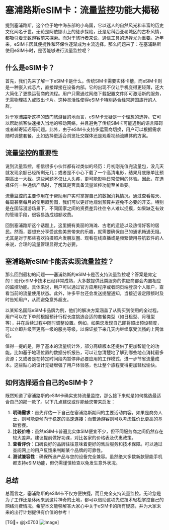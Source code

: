 # 塞浦路斯eSIM卡：流量监控功能大揭秘

提到塞浦路斯，这个位于地中海东部的小岛国，它以迷人的自然风光和丰富的历史文化闻名于世。无论是阿依娜山上的徒步探险，还是尼科西亚老城区的古朴风情，都吸引着无数游客前来探索。而对于旅行者来说，通信工具的选择尤为重要。近年来，eSIM卡因其便捷性和环保性逐渐成为主流选择。那么问题来了：在塞浦路斯使用eSIM卡时，是否能够进行流量监控呢？

## 什么是eSIM卡？

首先，我们先来了解一下eSIM卡是什么。传统SIM卡需要实体卡槽，而eSIM卡则是一种嵌入式芯片，直接焊接在设备内部。它的出现不仅让手机变得更轻薄，还大大简化了更换运营商的流程。用户只需通过网络下载配置文件即可激活新的服务，无需物理插入或取出卡片。这种灵活性使得eSIM卡特别适合经常跨国旅行的人群。

对于塞浦路斯这样的热门旅游目的地而言，eSIM卡无疑是一个理想的选择。它可以帮助旅客快速接入当地的移动网络，并且避免了传统SIM卡可能遇到的语言障碍或者邮寄延迟等问题。此外，由于eSIM卡支持多运营商切换，用户可以根据需求随时调整套餐，比如选择更适合浏览社交媒体还是观看视频流媒体的方案。

## 流量监控的重要性

说到流量监控，相信很多小伙伴都有过类似的经历：月初刚充值完流量包，没几天就发现余额已经所剩无几；或者是不小心下载了一个高清电影，结果月底账单比预期高出一大截。这些问题不仅让人头疼，更可能影响日常使用的体验。因此，在选择任何一种通信产品时，了解其是否具备流量监控功能至关重要。

流量监控的主要作用在于帮助用户实时掌握自己的数据消耗情况。通过查看每天、每周甚至每月的使用趋势图，我们可以更好地规划预算并避免不必要的开支。特别是在国际漫游场景下，不同国家之间的资费差异往往令人难以捉摸，如果缺乏有效的管理手段，很容易造成超额收费。

回到塞浦路斯这个话题上，这里拥有美丽的海滩、古老的遗迹以及热情好客的居民。然而，要想充分享受这些美景带来的乐趣，就需要确保自己的通讯畅通无阻。尤其是对于那些喜欢拍摄照片发朋友圈、观看在线直播或是频繁使用导航软件的人来说，合理的流量管理显得尤为必要。

## 塞浦路斯eSIM卡能否实现流量监控？

那么回到最初的问题——塞浦路斯的eSIM卡是否支持流量监控呢？答案是肯定的！现代eSIM卡技术已经非常成熟，大多数提供此类服务的供应商都会内置相应的监控功能。具体来说，用户可以通过官方应用程序或者网页端登录个人账户，查看当前的流量使用状态。此外，许多平台还会发送提醒通知，当接近设定限额时及时告知用户，从而避免意外超支。

以某知名国际eSIM卡品牌为例，他们的解决方案涵盖了从购买到使用的全过程。用户可以在下单前根据预计行程长度挑选合适的套餐类型（如日租型、月租型等），并在后续过程中随时调整设置。例如，如果您发现自己即将超出预设额度，可以立即升级至更高一级的服务等级，以保证接下来几天内继续享受流畅的上网体验。

值得一提的是，除了基本的流量统计外，部分高级版本还提供了更加智能化的功能。比如基于地理位置的数据分析报告，可以让您清楚地了解到哪些地点消耗最多资源；又或者是在特定时间段内暂停非必要应用的工作模式，进一步节省流量成本。这些贴心的设计无疑增强了用户体验感，也让整个旅程变得更加轻松愉快。

## 如何选择适合自己的eSIM卡？

既然知道了塞浦路斯的eSIM卡确实支持流量监控，那么接下来就是如何挑选最适合自己的那一款了。以下几点建议或许能给您带来启发：

1. **明确需求**：首先评估一下自己在塞浦路斯期间的主要活动内容。如果是商务人士，则可能更倾向于稳定的高速连接；而普通游客则可以考虑性价比更高的基础套餐。
2. **比较价格**：虽然eSIM卡普遍比实体SIM便宜不少，但不同服务商之间仍然存在较大差异。建议提前做好功课，对比各家的价格表及优惠政策。
3. **查看评价**：口碑良好的品牌往往意味着更好的售后服务和技术保障。可以通过查阅网上的用户反馈来判断某个品牌的可靠性。
4. **测试兼容性**：确保所选产品与您的设备完全兼容。虽然绝大多数新款智能手机都支持eSIM功能，但仍需谨慎检查以免发生意外状况。

## 总结

总而言之，塞浦路斯的eSIM卡不仅方便快捷，而且完全支持流量监控。无论您是为了工作还是休闲来到这片神奇的土地，都可以借助这项先进技术轻松掌控自己的网络消费情况。希望本文能够解答大家心中关于eSIM卡的所有疑惑，并为大家未来的出行计划提供有价值的参考！

[TG💪+ @jx0703 ![Image](https://github.com/user-attachments/assets/dbca1d08-cadb-493c-b0ec-ad6f7a83f270)]